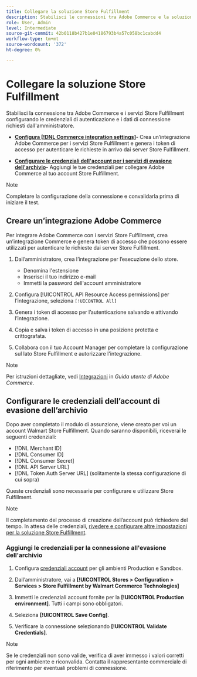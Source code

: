 ```yaml
---
title: Collegare la soluzione Store Fulfillment
description: Stabilisci le connessioni tra Adobe Commerce e la soluzione Store Fulfillment creando e autorizzando un'integrazione Adobe Commerce e aggiungendo le credenziali dell'account Store Fulfillment alla configurazione del servizio Adobe Commerce.
role: User, Admin
level: Intermediate
source-git-commit: 42b0118b427b1e04186793b4a57c058bc1cabdd4
workflow-type: tm+mt
source-wordcount: '372'
ht-degree: 0%

---
```


# Collegare la soluzione Store Fulfillment

Stabilisci la connessione tra Adobe Commerce e i servizi Store Fulfillment configurando le credenziali di autenticazione e i dati di connessione richiesti dall&#39;amministratore.

- **[Configura [!DNL Commerce integration settings]](#create-the-commerce-integration)**- Crea un’integrazione Adobe Commerce per i servizi Store Fulfillment e genera i token di accesso per autenticare le richieste in arrivo dai server Store Fulfillment.

- **[Configurare le credenziali dell&#39;account per i servizi di evasione dell&#39;archivio](#configure-store-fulfillment-account-credentials)**- Aggiungi le tue credenziali per collegare Adobe Commerce al tuo account Store Fulfillment.

>[!NOTE]
>
>Completare la configurazione della connessione e convalidarla prima di iniziare il test.

## Creare un’integrazione Adobe Commerce

Per integrare Adobe Commerce con i servizi Store Fulfillment, crea un’integrazione Commerce e genera token di accesso che possono essere utilizzati per autenticare le richieste dai server Store Fulfillment.

1. Dall’amministratore, crea l’integrazione per l’esecuzione dello store.

   - Denomina l&#39;estensione
   - Inserisci il tuo indirizzo e-mail
   - Immetti la password dell&#39;account amministratore

1. Configura [!UICONTROL API Resource Access permissions] per l’integrazione, seleziona `[!UICONTROL All]`

1. Genera i token di accesso per l’autenticazione salvando e attivando l’integrazione.

1. Copia e salva i token di accesso in una posizione protetta e crittografata.

1. Collabora con il tuo Account Manager per completare la configurazione sul lato Store Fulfillment e autorizzare l&#39;integrazione.


>[!NOTE]
>
>Per istruzioni dettagliate, vedi [Integrazioni](https://docs.magento.com/user-guide/system/integrations.html) in _Guida utente di Adobe Commerce_.

## Configurare le credenziali dell’account di evasione dell’archivio

Dopo aver completato il modulo di assunzione, viene creato per voi un account Walmart Store Fulfillment. Quando saranno disponibili, riceverai le seguenti credenziali:

- [!DNL Merchant ID]
- [!DNL Consumer ID]
- [!DNL Consumer Secret]
- [!DNL API Server URL]
- [!DNL Token Auth Server URL] (solitamente la stessa configurazione di cui sopra)

Queste credenziali sono necessarie per configurare e utilizzare Store Fulfillment.

>[!NOTE]
>
>Il completamento del processo di creazione dell’account può richiedere del tempo. In attesa delle credenziali, [rivedere e configurare altre impostazioni per la soluzione Store Fulfillment](service-config-settings-overview.md).

### Aggiungi le credenziali per la connessione all&#39;evasione dell&#39;archivio

1. Configura [credenziali account](enable-general.md) per gli ambienti Production e Sandbox.

1. Dall’amministratore, vai a **[!UICONTROL Stores > Configuration > Services > Store Fulfillment by Walmart Commerce Technologies]**

1. Immetti le credenziali account fornite per la **[!UICONTROL Production environment]**. Tutti i campi sono obbligatori.

1. Seleziona **[!UICONTROL Save Config]**.

1. Verificare la connessione selezionando **[!UICONTROL Validate Credentials]**.

>[!NOTE]
>
>Se le credenziali non sono valide, verifica di aver immesso i valori corretti per ogni ambiente e riconvalida. Contatta il rappresentante commerciale di riferimento per eventuali problemi di connessione.








